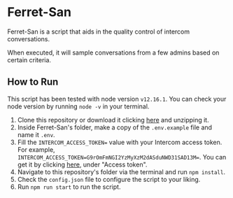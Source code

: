 # Ferret-San

Ferret-San is a script that aids in the quality control of intercom conversations.

When executed, it will sample conversations from a few admins based on certain criteria.

## How to Run

This script has been tested with node version `v12.16.1`. You can check your node version by running `node -v` in your terminal.

1. Clone this repository or download it clicking [here](https://github.com/edmilsonrobson/Ferretsan/archive/refs/heads/main.zip) and unzipping it.
1. Inside Ferret-San's folder, make a copy of the `.env.example` file and name it `.env`.
1. Fill the `INTERCOM_ACCESS_TOKEN=` value with your Intercom access token. For example, `INTERCOM_ACCESS_TOKEN=G9rOmFmNGI2YzMyXzM2dASduNWD31SAD13M=`. You can get it by clicking [here](https://app.intercom.com/a/apps/qzw05t6c/developer-hub/app-packages/78564/oauth), under "Access token".
1. Navigate to this repository's folder via the terminal and run `npm install`.
1. Check the `config.json` file to configure the script to your liking.
1. Run `npm run start` to run the script.
